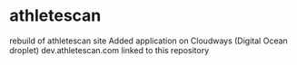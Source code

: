 # athletescan
rebuild of athletescan site 
Added application on Cloudways (Digital Ocean droplet)
dev.athletescan.com
linked to this repository

